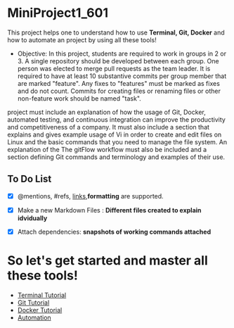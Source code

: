 # MiniProject1_601
This project helps one to understand how to use **Terminal, Git, Docker** and how to automate an project by using all these tools!

* Objective:
In this project, students are required to work in groups in 2 or 3. A single repository should be developed between each group. One person was elected to merge pull requests as the team leader. It is required to have at least 10 substantive commits per group member that are marked "feature". Any fixes to "features" must be marked as fixes and do not count. Commits for creating files or renaming files or other non-feature work should be named "task".

project must include an explanation of how the usage of Git, Docker, automated testing, and continuous integration can improve the productivity and competitiveness of a company. It must also include a section that explains and gives example usage of Vi in order to create and edit files on Linux and the basic commands that you need to manage the file system. An explanation of the The gitFlow workflow must also be included and a section defining Git commands and terminology and examples of their use.


## **To Do List**

- [X] @mentions, #refs, [links](),**formatting** are supported.
- [X] Make a new Markdown Files : **Different files created to explain idvidually**
- [x] Attach dependencies: **snapshots of working commands attached**


# So let's get started and master all these tools!

* [Terminal Tutorial](/Terminal_tutorial.md)
* [Git Tutorial](/Git_tutorial.md)
* [Docker Tutorial](/Docker_tutorial.md) 
* [Automation](/Automation.md)

 


